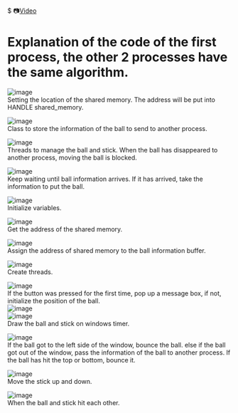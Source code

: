 $ 📷[Video](https://youtu.be/OYb4Le92EiI)

# Explanation of the code of the first process, the other 2 processes have the same algorithm.

![image](https://user-images.githubusercontent.com/67142421/170632396-c4fab8a5-fa7a-47e7-bd23-3cbf05004398.png)<br>
Setting the location of the shared memory. The address will be put into HANDLE shared_memory.

![image](https://user-images.githubusercontent.com/67142421/170632443-bf48dfea-6784-4c6f-bb03-375935afb12b.png)<br>
Class to store the information of the ball to send to another process.

![image](https://user-images.githubusercontent.com/67142421/170632464-a12c8b21-9abb-4841-bd09-fe0be6240705.png)<br>
Threads to manage the ball and stick. When the ball has disappeared to another process, moving the ball is blocked.

![image](https://user-images.githubusercontent.com/67142421/170632477-42ace029-d3ec-45eb-bb4a-c726f203d2a3.png)<br>
Keep waiting until ball information arrives. If it has arrived, take the information to put the ball.

![image](https://user-images.githubusercontent.com/67142421/170632503-8820f097-5764-47f0-b5cb-9452e081e68e.png)<br>
Initialize variables.

![image](https://user-images.githubusercontent.com/67142421/170632527-6e670794-2ade-4a25-bbc8-257177530eae.png)<br>
Get the address of the shared memory.

![image](https://user-images.githubusercontent.com/67142421/170632561-d69c2df7-1f99-4812-b3ca-ed7236cdb253.png)<br>
Assign the address of shared memory to the ball information buffer.

![image](https://user-images.githubusercontent.com/67142421/170632575-28d01491-27e1-48ff-abe7-ba63b6efea90.png)<br>
Create threads.

![image](https://user-images.githubusercontent.com/67142421/170632585-671d1800-ee19-405f-ad80-fcf00016ad7d.png)<br>
If the button was pressed for the first time, pop up a message box, if not, initialize the position of the ball.
<br>
![image](https://user-images.githubusercontent.com/67142421/170632642-60c74ad9-0bba-4693-93db-d22213e62111.png)<br>
![image](https://user-images.githubusercontent.com/67142421/170632653-9e41ab9e-7703-4747-a8c5-a23de7f07ae1.png)<br>
Draw the ball and stick on windows timer.

![image](https://user-images.githubusercontent.com/67142421/170632668-c5aa7903-8b80-472d-a506-a23a3c0650a9.png)<br>
If the ball got to the left side of the window, bounce the ball. else if the ball got out of the window, pass the information of the ball to another process.
If the ball has hit the top or bottom, bounce it.

![image](https://user-images.githubusercontent.com/67142421/170632713-52a171aa-3318-4730-9902-c16c88bca19d.png)<br>
Move the stick up and down.

![image](https://user-images.githubusercontent.com/67142421/170632686-4b293ad4-4c04-4642-aeb8-c0165dfb9f06.png)<br>
When the ball and stick hit each other.


